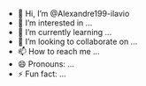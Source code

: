 - 👋 Hi, I’m @Alexandre199-ilavio
- 👀 I’m interested in ...
- 🌱 I’m currently learning ...
- 💞️ I’m looking to collaborate on ...
- 📫 How to reach me ...
- 😄 Pronouns: ...
- ⚡ Fun fact: ...

<!---
Alexandre199-ilavio/Alexandre199-ilavio is a ✨ special ✨ repository because its `README.md` (this file) appears on your GitHub profile.
You can click the Preview link to take a look at your changes.
--->

